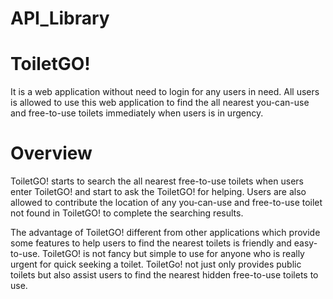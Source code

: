 # API_Library


# ToiletGO!
It is a web application without need to login for any users in need. All users is allowed to use this web application to find the all nearest you-can-use and free-to-use toilets immediately when users is in urgency. 

# Overview
ToiletGO! starts to search the all nearest free-to-use toilets when users enter ToiletGO! and start to ask the ToiletGO! for helping. Users are also allowed to contribute the location of any you-can-use and free-to-use toilet not found in ToiletGO! to complete the searching results. 

The advantage of ToiletGO! different from other applications which provide some features to help users to find the nearest toilets is friendly and easy-to-use. ToiletGO! is not fancy but simple to use for anyone who is really urgent for quick seeking a toilet. ToiletGo! not just only provides public toilets but also assist users to find the nearest hidden free-to-use toilets to use.    
